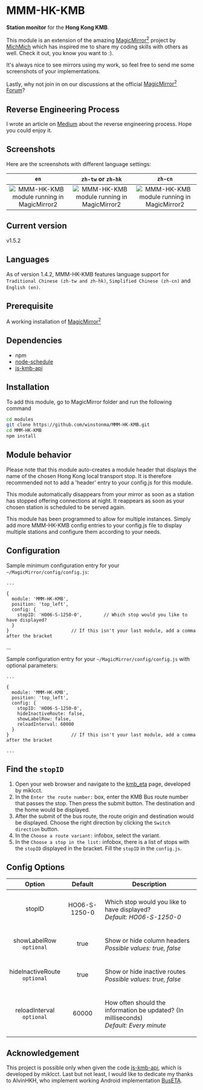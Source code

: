 # MMM-HK-KMB
**Station monitor** for the **Hong Kong KMB**.

This module is an extension of the amazing [MagicMirror<sup>2</sup>](https://github.com/MichMich/MagicMirror) project by [MichMich](https://github.com/MichMich/) which has inspired me to share my coding skills with others as well. Check it out, you know you want to :).

It's always nice to see mirrors using my work, so feel free to send me some screenshots of your implementations.

Lastly, why not join in on our discussions at the official [MagicMirror<sup>2</sup> Forum](http://forum.magicmirror.builders/)?

## Reverse Engineering Process
I wrote an article on [Medium](https://medium.com/@winstonhyypia/the-making-of-mmm-hk-kmb-module-db6eb0181eb6) about the reverse engineering process. Hope you could enjoy it.

## Screenshots

Here are the screenshots with different language settings:

`en`             |  `zh-tw` or `zh-hk`             |  `zh-cn`
:-------------------------:|:-------------------------:|:-------------------------:
![MMM-HK-KMB module running in MagicMirror<sup>2</sup>](screenshots/screenshot_en.png)  |  ![MMM-HK-KMB module running in MagicMirror<sup>2</sup>](screenshots/screenshot_zh-tw.png) |  ![MMM-HK-KMB module running in MagicMirror<sup>2</sup>](screenshots/screenshot_zh-cn.png)

## Current version

v1.5.2

## Languages
As of version 1.4.2, MMM-HK-KMB features language support for `Traditional Chinese (zh-tw and zh-hk)`,  `Simplified Chinese (zh-cn)` and `English (en)`.

## Prerequisite
A working installation of [MagicMirror<sup>2</sup>](https://github.com/MichMich/MagicMirror)
 
## Dependencies
  * npm
  * [node-schedule](https://www.npmjs.com/package/node-schedule)
  * [js-kmb-api](https://github.com/miklcct/js-kmb-api)

## Installation
To add this module, go to MagicMirror folder and run the following command
```bash
cd modules
git clone https://github.com/winstonma/MMM-HK-KMB.git
cd MMM-HK-KMB
npm install
```

## Module behavior
Please note that this module auto-creates a module header that displays the name of the chosen Hong Kong local transport stop. It is therefore recommended not to add a 'header' entry to your config.js for this module.<P>
This module automatically disappears from your mirror as soon as a station has stopped offering connections at night. It reappears as soon as your chosen station is scheduled to be served again.<P>
This module has been programmed to allow for multiple instances. Simply add more MMM-HK-KMB config entries to your config.js file to display multiple stations and configure them according to your needs.

## Configuration
Sample minimum configuration entry for your `~/MagicMirror/config/config.js`:

    ...

    {
      module: 'MMM-HK-KMB',
      position: 'top_left',
      config: {
        stopID: 'HO06-S-1250-0',		// Which stop would you like to have displayed?	
      }
    } 						// If this isn't your last module, add a comma after the bracket
  
  ...

Sample configuration entry for your `~/MagicMirror/config/config.js` with optional parameters:

    ...

    {
      module: 'MMM-HK-KMB',
      position: 'top_left',
      config: {
        stopID: 'HO06-S-1250-0',
        hideInactiveRoute: false,
        showLabelRow: false,
        reloadInterval: 60000
      }
    } 						// If this isn't your last module, add a comma after the bracket

    ...

## Find the `stopID`
1. Open your web browser and navigate to the [kmb_eta](https://miklcct.com/kmb_eta/) page, developed by miklcct.
2. In the `Enter the route number:` box, enter the KMB Bus route number that passes the stop. Then press the submit button. The destination and the home would be displayed.
3. After the submit of the bus route, the route origin and destination would be displayed. Choose the right direction by clicking the `Switch direction` button.
4. In the `Choose a route variant:` infobox, select the variant.
5. In the `Choose a stop in the list:` infobox, there is a list of stops with the `stopID` displayed in the bracket. Fill the `stopID` in the `config.js`.

## Config Options
| **Option** | **Default** | **Description** |
| :---: | :---: | --- |
| stopID | HO06-S-1250-0 | <BR>Which stop would you like to have displayed? <BR><EM> Default: HO06-S-1250-0</EM><P> |
| showLabelRow<BR>`optional` | true | <BR> Show or hide column headers<BR> <EM>Possible values: true, false</EM><P> |
| hideInactiveRoute<BR>`optional` | true | <BR> Show or hide inactive routes<BR> <EM>Possible values: true, false</EM><P> |
| reloadInterval<BR>`optional`  | 60000 | <BR> How often should the information be updated? (In milliseconds) <BR><EM> Default: Every minute </EM><P> |

## Acknowledgement
This project is possible only when given the code [js-kmb-api](https://github.com/miklcct/js-kmb-api), which is developed by miklcct.
Last but not least, I would like to dedicate my thanks to AlvinHKH, who implement working Android implementation [BusETA](https://github.com/alvinhkh/buseta).

